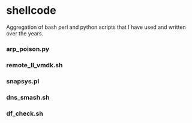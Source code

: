 shellcode
=========

Aggregation of bash perl and python scripts that I have used and written over the years.




### arp_poison.py


### remote_II_vmdk.sh


### snapsys.pl


### dns_smash.sh


### df_check.sh





